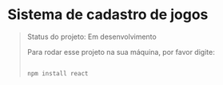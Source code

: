# Sistema de cadastro de jogos

> Status do projeto: Em desenvolvimento
>
> Para rodar esse projeto na sua máquina, por favor digite:
>
> ```
>
> npm install react
> ```
